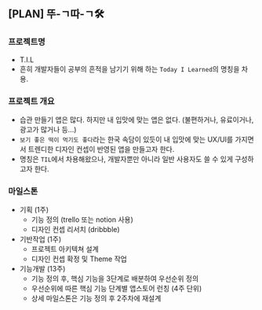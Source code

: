 ## [PLAN] 뚜-ㄱ따-ㄱ🛠

### 프로젝트명

- T.I.L
- 흔히 개발자들이 공부의 흔적을 남기기 위해 하는 `Today I Learned`의 명칭을 차용.

### 프로젝트 개요

- 습관 만들기 앱은 많다. 하지만 내 입맛에 맞는 앱은 없다. (불편하거나, 유료이거나, 광고가 많거나 등...)
- `보기 좋은 떡이 먹기도 좋다`라는 한국 속담이 있듯이 내 입맛에 맞는 UX/UI를 가지면서 트렌디한 디자인 컨셉이 반영된 앱을 만들고자 한다.
- 명칭은 `TIL`에서 차용해왔으나, 개발자뿐만 아니라 일반 사용자도 쓸 수 있게 구성하고자 한다.

### 마일스톤

- 기획 (1주)
  - 기능 정의 (trello 또는 notion 사용)
  - 디자인 컨셉 리서치 (dribbble)
- 기반작업 (1주)
  - 프로젝트 아키텍쳐 설계
  - 디자인 컨셉 확정 및 Theme 작업
- 기능개발 (13주)
  - 기능 정의 후, 핵심 기능을 3단계로 배분하여 우선순위 정의
  - 우선순위에 따른 핵심 기능 단계별 앱스토어 런칭 (4주 단위)
  - 상세 마일스톤은 기능 정의 후 2주차에 재설계